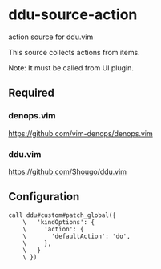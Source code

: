 # ddu-source-action

action source for ddu.vim

This source collects actions from items.

Note: It must be called from UI plugin.

## Required

### denops.vim

https://github.com/vim-denops/denops.vim

### ddu.vim

https://github.com/Shougo/ddu.vim

## Configuration

```vim
call ddu#custom#patch_global({
    \   'kindOptions': {
    \     'action': {
    \       'defaultAction': 'do',
    \     },
    \   }
    \ })
```
